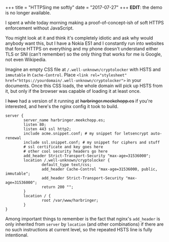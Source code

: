 +++
title = "HTTPSing me softly"
date = "2017-07-27"
+++
**EDIT**: the demo is no longer available.

I spent a while today morning making a proof-of-concept-ish of soft HTTPS enforcement without JavaScript.

You might look at it and think it's completely idiotic and ask why would anybody want this, but I have a Nokia E51 and I constantly run into websites that force HTTPS on everything and my phone doesn't understand either TLS or SNI (can't remember) so the only thing that works for me is Google, not even Wikipedia.

Imagine an empty CSS file at `/.well-unknown/cryptolocker` with HSTS and `immutable` in `Cache-Control`. Place `<link rel="stylesheet" href="https://yourdomain/.well-unknown/cryptolocker">` in your documents. Once this CSS loads, the whole domain will pick up HSTS from it, but only if the browser was capable of loading it at least once.

I ~~have~~ had a version of it running at ~~harbringer.meekchopp.es~~ if you're interested, and here's the nginx config it took to build.

```
server {
        server_name harbringer.meekchopp.es;
        listen 80;
        listen 443 ssl http2;
        include acme.snippet.conf; # my snippet for letsencrypt auto-renewal
        include ssl.snippet.conf; # my snippet for ciphers and stuff
        # ssl certificate and key goes here
        # other cool security headers go here
        add_header Strict-Transport-Security "max-age=31536000";
        location /.well-unknown/cryptolocker {
                default_type text/css;
                add_header Cache-Control "max-age=31536000, public, immutable";
                add_header Strict-Transport-Security "max-age=31536000";
                return 200 "";
        }
        location / {
                root /var/www/harbringer;
        }
}
```

Among important things to remember is the fact that nginx's `add_header` is only inherited from `server` by `location` (and other combinations) if there are no such instructions at current level, so the repeated HSTS line is fully intentional.
